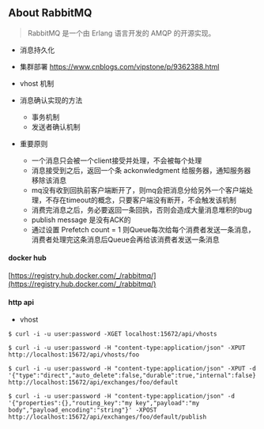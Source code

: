 ## About RabbitMQ

> RabbitMQ 是一个由 Erlang 语言开发的 AMQP 的开源实现。

- 消息持久化
- 集群部署 https://www.cnblogs.com/vipstone/p/9362388.html
- vhost 机制
- 消息确认实现的方法
  - 事务机制
  - 发送者确认机制

- 重要原则
  - 一个消息只会被一个client接受并处理，不会被每个处理
  - 消息接受到之后，返回一个条 ackonwledgment 给服务器，通知服务器移除该消息
  - mq没有收到回执前客户端断开了，则mq会把消息分给另外一个客户端处理，不存在timeout的概念，只要客户端没有断开，不会触发该机制
  - 消费完消息之后，务必要返回一条回执，否则会造成大量消息堆积的bug
  - publish message 是没有ACK的
  - 通过设置 Prefetch count = 1 则Queue每次给每个消费者发送一条消息， 消费者处理完这条消息后Queue会再给该消费者发送一条消息


#### docker hub

[https://registry.hub.docker.com/_/rabbitmq/](https://registry.hub.docker.com/_/rabbitmq/)


#### http api

- vhost

```
$ curl -i -u user:password -XGET localhost:15672/api/vhosts

$ curl -i -u user:password -H "content-type:application/json" -XPUT http://localhost:15672/api/vhosts/foo

$ curl -i -u user:password -H "content-type:application/json" -XPUT -d '{"type":"direct","auto_delete":false,"durable":true,"internal":false}' http://localhost:15672/api/exchanges/foo/default

$ curl -i -u user:password -H "content-type:application/json" -d '{"properties":{},"routing_key":"my key","payload":"my body","payload_encoding":"string"}' -XPOST http://localhost:15672/api/exchanges/foo/default/publish
```